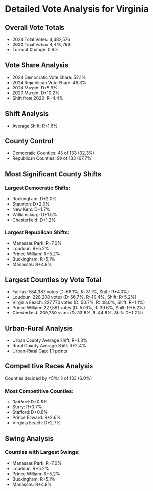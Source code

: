 # Detailed Vote Analysis for Virginia

## Overall Vote Totals

* 2024 Total Votes: 4,482,576
* 2020 Total Votes: 4,440,759
* Turnout Change: 0.9%

## Vote Share Analysis

* 2024 Democratic Vote Share: 52.1%
* 2024 Republican Vote Share: 46.3%
* 2024 Margin: D+5.8%
* 2020 Margin: D+10.2%
* Shift from 2020: R+4.4%

## Shift Analysis

* Average Shift: R+1.6%

## County Control

* Democratic Counties: 43 of 133 (32.3%)
* Republican Counties: 90 of 133 (67.7%)

## Most Significant County Shifts

### Largest Democratic Shifts:
* Rockingham: D+2.0%
* Staunton: D+2.0%
* New Kent: D+1.7%
* Williamsburg: D+1.5%
* Chesterfield: D+1.2%

### Largest Republican Shifts:
* Manassas Park: R+7.0%
* Loudoun: R+5.2%
* Prince William: R+5.2%
* Buckingham: R+5.1%
* Manassas: R+4.8%

## Largest Counties by Vote Total

* Fairfax: 584,387 votes (D: 66.1%, R: 31.1%, Shift: R+4.3%)
* Loudoun: 228,208 votes (D: 56.7%, R: 40.4%, Shift: R+5.2%)
* Virginia Beach: 227,770 votes (D: 50.7%, R: 48.0%, Shift: R+1.1%)
* Prince William: 227,591 votes (D: 57.6%, R: 39.6%, Shift: R+5.2%)
* Chesterfield: 209,730 votes (D: 53.8%, R: 44.8%, Shift: D+1.2%)

## Urban-Rural Analysis

* Urban County Average Shift: R+1.3%
* Rural County Average Shift: R+2.4%
* Urban-Rural Gap: 1.1 points

## Competitive Races Analysis

Counties decided by <5%: 8 of 133 (6.0%)

### Most Competitive Counties:
* Radford: D+0.5%
* Surry: R+0.7%
* Stafford: D+0.8%
* Prince Edward: R+2.6%
* Virginia Beach: D+2.7%

## Swing Analysis

### Counties with Largest Swings:
* Manassas Park: R+7.0%
* Loudoun: R+5.2%
* Prince William: R+5.2%
* Buckingham: R+5.1%
* Manassas: R+4.8%
